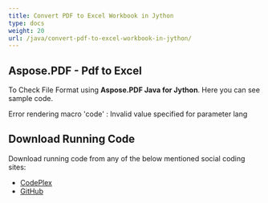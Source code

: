 ```yaml
---
title: Convert PDF to Excel Workbook in Jython
type: docs
weight: 20
url: /java/convert-pdf-to-excel-workbook-in-jython/
---
```


## **Aspose.PDF - Pdf to Excel**
To Check File Format using **Aspose.PDF Java for Jython**. Here you can see sample code.

Error rendering macro 'code' : Invalid value specified for parameter lang
## **Download Running Code**
Download running code from any of the below mentioned social coding sites:

- [CodePlex](https://asposepdfjavajython.codeplex.com/releases)
- [GitHub](https://github.com/aspose-pdf/Aspose.PDF-for-Java/releases/tag/Aspose.PDF_Java_for_Jython-v1.0.0)
